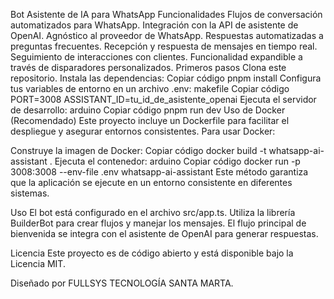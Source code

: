 Bot Asistente de IA para WhatsApp
Funcionalidades
Flujos de conversación automatizados para WhatsApp.
Integración con la API de asistente de OpenAI.
Agnóstico al proveedor de WhatsApp.
Respuestas automatizadas a preguntas frecuentes.
Recepción y respuesta de mensajes en tiempo real.
Seguimiento de interacciones con clientes.
Funcionalidad expandible a través de disparadores personalizados.
Primeros pasos
Clona este repositorio.
Instala las dependencias:
Copiar código
pnpm install
Configura tus variables de entorno en un archivo .env:
makefile
Copiar código
PORT=3008
ASSISTANT_ID=tu_id_de_asistente_openai
Ejecuta el servidor de desarrollo:
arduino
Copiar código
pnpm run dev
Uso de Docker (Recomendado)
Este proyecto incluye un Dockerfile para facilitar el despliegue y asegurar entornos consistentes. Para usar Docker:

Construye la imagen de Docker:
Copiar código
docker build -t whatsapp-ai-assistant .
Ejecuta el contenedor:
arduino
Copiar código
docker run -p 3008:3008 --env-file .env whatsapp-ai-assistant
Este método garantiza que la aplicación se ejecute en un entorno consistente en diferentes sistemas.

Uso
El bot está configurado en el archivo src/app.ts. Utiliza la librería BuilderBot para crear flujos y manejar los mensajes. El flujo principal de bienvenida se integra con el asistente de OpenAI para generar respuestas.

Licencia
Este proyecto es de código abierto y está disponible bajo la Licencia MIT.

Diseñado por FULLSYS TECNOLOGÍA SANTA MARTA.